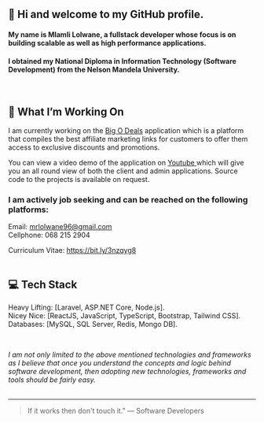## :wave: Hi and welcome to my GitHub profile.



#### My name is Mlamli Lolwane, a fullstack developer whose focus is on building scalable as well as high performance applications. 

#### I obtained my National Diploma in Information Technology (Software Development) from the Nelson Mandela University. 

<br/>

## 📌 What I’m Working On

I am currently working on the <a href="bigodeals.net">Big O Deals</a> application which is a platform that compiles the best affiliate marketing links for customers
to offer them access to exclusive discounts and promotions. <br/>

You can view a video demo of the application on <a href="youtube.com/mlamlilolwane"> Youtube </a> which will give you an all round view of both the client and admin applications.
Source code to the projects is available on request.

### I am actively job seeking and can be reached on the following platforms:

Email: mrlolwane96@gmail.com <br/>
Cellphone: 068 215 2904 <br/>

Curriculum Vitae: https://bit.ly/3nzqyg8 <br/> <br/>

## 💻 Tech Stack

Heavy Lifting: [Laravel, ASP.NET Core, Node.js]. <br/>
Nicey Nice: [ReactJS, JavaScript, TypeScript, Bootstrap, Tailwind CSS]. <br/>
Databases: [MySQL, SQL Server, Redis, Mongo DB]. <br/>

<br/>

*I am not only limited to the above mentioned technologies and frameworks as I believe that once you understand
the concepts and logic behind software development, then adopting new technologies, frameworks and tools should be fairly easy.* <br/><br/>


---

> If it works then don't touch it." 
— Software Developers
